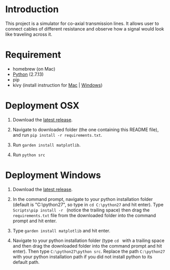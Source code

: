 # Introduction
This project is a simulator for co-axial transmission lines. It allows user to connect cables of different resistance and observe how a signal would look like traveling across it.

# Requirement
* homebrew (on Mac)
* [Python](https://www.python.org) (2.7.13)
* pip
* kivy (install instruction for [Mac](https://kivy.org/docs/installation/installation-osx.html) | [Windows](https://kivy.org/docs/installation/installation-windows.html))

# Deployment OSX
1. Download the [latest release](../../releases/latest).

2. Navigate to downloaded folder (the one containing this README file), and run `pip install -r requirements.txt`.

3. Run `garden install matplotlib`.

4. Run `python src`

# Deployment Windows
1. Download the [latest release](../../releases/latest).

2. In the command prompt, navigate to your python installation folder (default is "C:\python27", so type in `cd C:\python27` and hit enter). Type `Scripts\pip install -r ` (notice the trailing space) then drag the `requirements.txt` file from the downloaded folder into the command prompt and hit enter.

3. Type `garden install matplotlib` and hit enter.

4. Navigate to your python installation folder (type `cd ` with a trailing space and then drag the downloaded folder into the command prompt and hit enter). Then type `C:\python27\python src`. Replace the path `C:\python27` with your python installation path if you did not install python to its default path.